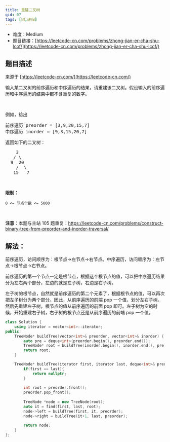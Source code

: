 ```yaml
---
title: 重建二叉树
qid: 07
tags: [树,递归]
---
```



- 难度：Medium
- 题目链接：[https://leetcode-cn.com/problems/zhong-jian-er-cha-shu-lcof/](https://leetcode-cn.com/problems/zhong-jian-er-cha-shu-lcof/)


## 题目描述

来源于 [https://leetcode-cn.com/](https://leetcode-cn.com/)

<p>输入某二叉树的前序遍历和中序遍历的结果，请重建该二叉树。假设输入的前序遍历和中序遍历的结果中都不含重复的数字。</p>

<p>&nbsp;</p>

<p>例如，给出</p>

<pre>前序遍历 preorder =&nbsp;[3,9,20,15,7]
中序遍历 inorder = [9,3,15,20,7]</pre>

<p>返回如下的二叉树：</p>

<pre>    3
   / \
  9  20
    /  \
   15   7</pre>

<p>&nbsp;</p>

<p><strong>限制：</strong></p>

<p><code>0 &lt;= 节点个数 &lt;= 5000</code></p>

<p>&nbsp;</p>

<p><strong>注意</strong>：本题与主站 105 题重复：<a href="https://leetcode-cn.com/problems/construct-binary-tree-from-preorder-and-inorder-traversal/">https://leetcode-cn.com/problems/construct-binary-tree-from-preorder-and-inorder-traversal/</a></p>


## 解法：

前序遍历，访问顺序为：根节点->左节点->右节点。中序遍历，访问顺序为：左节点->根节点->右节点。

前序遍历的第一个节点一定是根节点，根据这个根节点的值，可以把中序遍历结果分为左右两个部分，左边的就是左子树，右边是右子树。

左子树的根节点，自然就是前序遍历的第二个元素了，根据根节点的值，可以再次把左子树分为两个部分。因此，从前序遍历的前端 pop 一个值，划分左右子树。然后先重建左子树，根节点的值从前序遍历的前面 pop 即可。左子树为空的时候，开始重建右子树，右子树的根节点还是从前序遍历的前端 pop 一个值。

```cpp
class Solution {
    using iterator = vector<int>::iterator;
public:
    TreeNode* buildTree(vector<int>& preorder, vector<int>& inorder) {
        auto pre = deque<int>(preorder.begin(), preorder.end());
        TreeNode* root = buildTree(inorder.begin(), inorder.end(), pre);
        return root;
    }

    TreeNode* buildTree(iterator first, iterator last, deque<int>& preorder) {
        if(first == last){
            return nullptr;
        }
        
        int root = preorder.front();
        preorder.pop_front();
        
        TreeNode *node = new TreeNode(root); 
        auto it = find(first, last, root);
        node->left = buildTree(first, it, preorder);
        node->right = buildTree(it+1, last, preorder);
        
        return node;
    }
};
```